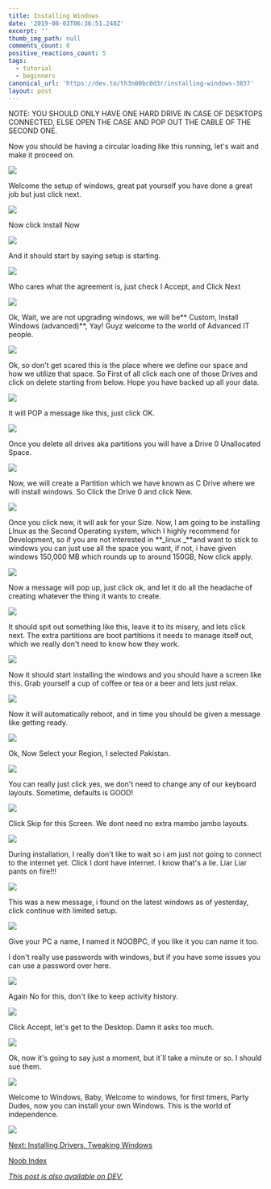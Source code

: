 ```yaml
---
title: Installing Windows
date: '2019-08-03T06:36:51.248Z'
excerpt: ''
thumb_img_path: null
comments_count: 0
positive_reactions_count: 5
tags:
  - tutorial
  - beginners
canonical_url: 'https://dev.to/th3n00bc0d3r/installing-windows-3837'
layout: post
---
```

NOTE: YOU SHOULD ONLY HAVE ONE HARD DRIVE IN CASE OF DESKTOPS CONNECTED, ELSE OPEN THE CASE AND POP OUT THE CABLE OF THE SECOND ONE. 

Now you should be having a circular loading like this running, let's wait and make it proceed on.

![](https://thepracticaldev.s3.amazonaws.com/i/l619awk92tl485igqwki.jpg)

Welcome the setup of windows, great pat yourself you have done a great job but just click next.

![](https://thepracticaldev.s3.amazonaws.com/i/ea538reuqr8ek5myo2ce.jpg)

Now click Install Now

![](https://thepracticaldev.s3.amazonaws.com/i/3oqidunppljwjpyc9kun.jpg)

And it should start by saying setup is starting.

![](https://thepracticaldev.s3.amazonaws.com/i/3x52dmw8no69mgh72y9m.jpg)

Who cares what the agreement is, just check I Accept, and Click Next

![](https://thepracticaldev.s3.amazonaws.com/i/kq3obq6i7zighyam8n8j.jpg)

Ok, Wait, we are not upgrading windows, we will be** Custom, Install Windows (advanced)**, Yay! Guyz welcome to the world of Advanced IT people.

![](https://thepracticaldev.s3.amazonaws.com/i/yijj5cga85v10nxnx9c1.jpg)

Ok, so don't get scared this is the place where we define our space and how we utilize that space. So First of all click each one of those Drives and click on delete starting from below. Hope you have backed up all your data.

![](https://thepracticaldev.s3.amazonaws.com/i/lp63m6nsb57byt3rikhp.jpg)

It will POP a message like this, just click OK.

![](https://thepracticaldev.s3.amazonaws.com/i/s83m2tpskwuvl5vzw4zq.jpg)

Once you delete all drives aka partitions you will have a Drive 0 Unallocated Space. 

![](https://thepracticaldev.s3.amazonaws.com/i/dm2j8gq6ep72q998l70p.jpg)

Now, we will create a Partition which we have known as C Drive where we will install windows. So Click the Drive 0 and click New.

![](https://thepracticaldev.s3.amazonaws.com/i/aao8gbi9p89ajg8zxml4.jpg)

Once you click new, it will ask for your Size. Now, I am going to be installing LInux as the Second Operating system, which I highly recommend for Development, so if you are not interested in **_linux _**and want to stick to windows you can just use all the space you want, if not, i have given windows 150,000 MB which rounds up to around 150GB, Now click apply.

![](https://thepracticaldev.s3.amazonaws.com/i/i7yz6kg2cn0im53zl3m9.jpg)

Now a message will pop up, just click ok, and let it do all the headache of creating whatever the thing it wants to create.

![](https://thepracticaldev.s3.amazonaws.com/i/wxihlmp5yvzd3e2nv44u.jpg)

It should spit out something like this, leave it to its misery, and lets click next. The extra partitions are boot partitions it needs to manage itself out, which we really don't need to know how they work.

![](https://thepracticaldev.s3.amazonaws.com/i/kvt4j6yjii2xea4qu8ol.jpg)

Now it should start installing the windows and you should have a screen like this. Grab yourself a cup of coffee or tea or a beer and lets just relax.

![](https://thepracticaldev.s3.amazonaws.com/i/erk5c4zjad7nzgmms0ll.jpg)

Now it will automatically reboot, and in time you should be given a message like getting ready.

![](https://thepracticaldev.s3.amazonaws.com/i/9to56gi749qfs0otjjdo.jpg)

Ok, Now Select your Region, I selected Pakistan.

![](https://thepracticaldev.s3.amazonaws.com/i/zvfdrrdv64jdxgc4h9rz.jpg)

You can really just click yes, we don't need to change any of our keyboard layouts. Sometime, defaults is GOOD!

![](https://thepracticaldev.s3.amazonaws.com/i/ts31sxeoosh0bn88w6y7.jpg)

Click Skip for this Screen. We dont need no extra mambo jambo layouts.

![](https://thepracticaldev.s3.amazonaws.com/i/wtsun4hjq1c31qqldbia.jpg)

During installation, I really don't like to wait so i am just not going to connect to the internet yet. Click I dont have internet. I know that's a lie. Liar Liar pants on fire!!!

![](https://thepracticaldev.s3.amazonaws.com/i/36biz2ggnjyyfyr4bhpx.jpg)

This was a new message, i found on the latest windows as of yesterday, click continue with limited setup.

![](https://thepracticaldev.s3.amazonaws.com/i/1ntacu2lw6d47b91j3nz.jpg)

Give your PC a name, I named it NOOBPC, if you like it you can name it too.

I don't really use passwords with windows, but if you have some issues you can use a password over here.

![](https://thepracticaldev.s3.amazonaws.com/i/xd6hcyxm670omplfssq9.jpg)

Again No for this, don't like to keep activity history.

![](https://thepracticaldev.s3.amazonaws.com/i/cl1wwqo850v828ua3905.jpg)

Click Accept, let's get to the Desktop. Damn it asks too much.

![](https://thepracticaldev.s3.amazonaws.com/i/a80d1k7etj1mdeolnasi.jpg)

Ok, now it's going to say just a moment, but it`ll take a minute or so. I should sue them. 

![](https://thepracticaldev.s3.amazonaws.com/i/a4ukfu61zem8zd3kznjn.jpg)

Welcome to Windows, Baby, Welcome to windows, for first timers, Party Dudes, now you can install your own Windows. This is the world of independence.

![](https://thepracticaldev.s3.amazonaws.com/i/1ol11bez5ayoqxoa10wf.jpg)

[Next: Installing Drivers, Tweaking Windows](https://dev.to/th3n00bc0d3r/installing-drivers-tweaking-windows-2dpe)

[Noob Index](https://dev.to/th3n00bc0d3r/noob-guides-index-4mne)

*[This post is also available on DEV.](https://dev.to/th3n00bc0d3r/installing-windows-3837)*


<script>
const parent = document.getElementsByTagName('head')[0];
const script = document.createElement('script');
script.type = 'text/javascript';
script.src = 'https://cdnjs.cloudflare.com/ajax/libs/iframe-resizer/4.1.1/iframeResizer.min.js';
script.charset = 'utf-8';
script.onload = function() {
    window.iFrameResize({}, '.liquidTag');
};
parent.appendChild(script);
</script>    
